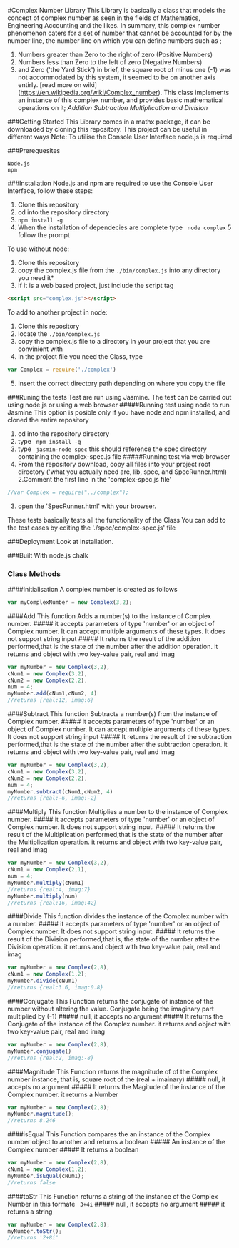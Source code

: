#Complex Number Library
This Library is basically a class that models the concept of complex number
as seen in the fields of Mathematics, Engineering Accounting and the likes.
In summary, this complex number phenomenon caters for a set of number that 
cannot be accounted for by the number line, the number line on which you can 
define numbers such as ;
1. Numbers greater than Zero to the right of zero (Positive Numbers)
2. Numbers less than Zero to the left of zero (Negative Numbers)
3. and Zero ('the Yard Stick')
in brief, the square root of minus one (-1) was not accommodated by this system, it seemed to be on another axis entirly. [read more on wiki] (https://en.wikipedia.org/wiki/Complex_number).
This class implements an instance of this complex number, and provides basic mathematical operations on it;
*Addition*
*Subtraction*
*Multiplication*
*and Division*

###Getting Started
This Library comes in a mathx package, it can be downloaded by cloning this repository.
This project can be useful in different ways
Note: To utilise the Console User Interface node.js is required

###Prerequesites
```
Node.js
npm
```

###Installation
Node.js and npm are required to use the Console User Interface, follow these steps:
1. Clone this repository
2. cd into the repository directory
3. ```npm install -g ```
4. When the installation of dependecies are complete type ``` node complex```
5 follow the prompt

To use without node:
1. Clone this repository
2. copy the complex.js file from the ``` ./bin/complex.js ``` into any directory you need it*
3. if it is a web based project, just include the script tag
```html
<script src="complex.js"></script>
```

To add to another project in node:

1. Clone this repository
2. locate the ```./bin/complex.js```
3. copy the complex.js file to a directory in your project that you are convinient with
4. In the project file you need the Class, type
```javascript
var Complex = require('./complex')
```
5. Insert the correct directory path depending on where you copy the file

###Runing the tests
Test are run using Jasmine.
The test can be carried out using node.js or using a web browser
#####Running test using node to run Jasmine
This option is posible only if you have node and npm installed, and cloned the entire repository
1. cd into the repository directory
2. type ``` npm install -g```
2. type  ``` jasmin-node spec``` this should reference the spec directory containing the complex-spec.js file
#####Running test via web browser
1. From the repository download, copy all files into your project root directory ('what you actually need are, lib, spec, and SpecRunner.html)
2.Comment the first line in the 'complex-spec.js file' 
```javascript
//var Complex = require("../complex");
```
3. open the 'SpecRunner.html' with your browser.

These tests basically tests all the functionality of the Class
You can add to the test cases by editing the './spec/complex-spec.js' file

###Deployment
Look at installation.

###Built With
node.js
chalk

### Class Methods
####Initialisation
A complex number is created as follows
```javascript
var myComplexNumber = new Complex(3,2);
```
####Add
This function Adds a number(s) to the instance of Complex number.
#####<parameters>
it accepts parameters of type 'number' or an object of Complex number. It can accept multiple arguments of these types. It does not support string input
#####<output>
It returns the result of the addition performed,that is the state of the number after the addition operation.
it returns and object with two key-value pair, real and imag
```javascript 
var myNumber = new Complex(3,2),
cNum1 = new Complex(3,2),
cNum2 = new Complex(2,2),
num = 4;
myNumber.add(cNum1,cNum2, 4)
//returns {real:12, imag:6}
```
####Subtract
This function Subtracts a number(s) from the instance of Complex number.
#####<parameters>
it accepts parameters of type 'number' or an object of Complex number. It can accept multiple arguments of these types. It does not support string input
#####<output>
It returns the result of the subtraction performed,that is the state of the number after the subtraction operation.
it returns and object with two key-value pair, real and imag
```javascript 
var myNumber = new Complex(3,2),
cNum1 = new Complex(3,2),
cNum2 = new Complex(2,2),
num = 4;
myNumber.subtract(cNum1,cNum2, 4)
//returns {real:-6, imag:-2}
```
####Multiply
This function Multiplies a number to the instance of Complex number.
#####<parameters>
it accepts parameters of type 'number' or an object of Complex number. It does not support string input.
#####<output>
It returns the result of the Multiplication performed,that is the state of the number after the Multiplication operation.
it returns and object with two key-value pair, real and imag
```javascript 
var myNumber = new Complex(3,2),
cNum1 = new Complex(2,1),
num = 4;
myNumber.multiply(cNum1)
//returns {real:4, imag:7}
myNumber.multiply(num)
//returns {real:16, imag:42}
```
####Divide 
This function divides the instance of the Complex number with a number.
#####<parameters>
it accepts parameters of type 'number' or an object of Complex number. It does not support string input.
#####<output>
It returns the result of the Division performed,that is, the state of the number after the Division operation.
it returns and object with two key-value pair, real and imag
```javascript 
var myNumber = new Complex(2,8),
cNum1 = new Complex(1,2);
myNumber.divide(cNum1)
//returns {real:3.6, imag:0.8}
```
####Conjugate
This Function returns the conjugate of instance of the number without altering the value. Conjugate being the imaginary part multiplied by (-1)
#####<parameters>
null, it accepts no argument
#####<output>
It returns the Conjugate of the instance of the  Complex number.
it returns and object with two key-value pair, real and imag
```javascript 
var myNumber = new Complex(2,8),
myNumber.conjugate()
//returns {real:2, imag:-8}
```
####Magnitude
This Function returns the magnitude of of the Complex number instance, that is, square root of the (real + imainary)
#####<parameters>
null, it accepts no argument
#####<output>
It returns the Magitude of the instance of the  Complex number.
it returns a Number
```javascript 
var myNumber = new Complex(2,8);
myNumber.magnitude();
//returns 8.246
```
####isEqual
This Function compares the an instance of the Complex number object to another and returns a boolean
#####<parameters>
An instance of the Complex number 
#####<output>
It returns a boolean
```javascript 
var myNumber = new Complex(2,8),
cNum1 = new Complex(1,2);
myNumber.isEqual(cNum1);
//returns false
```
####toStr
This Function returns a string of the instance of the Complex Number in this formate  ``` 3+4i``` 
#####<parameters>
null, it accepts no argument 
#####<output>
it returns a string 
```javascript 
var myNumber = new Complex(2,8);
myNumber.toStr();
//returns '2+8i'
```




  


